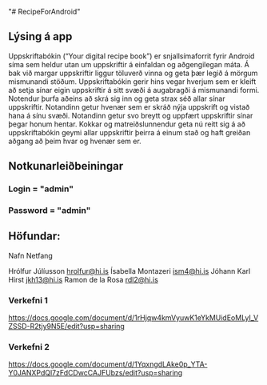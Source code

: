 "# RecipeForAndroid"

## Lýsing á app

Uppskriftabókin (“Your digital recipe book”) er snjallsímaforrit fyrir Android síma sem heldur
utan um uppskriftir á einfaldan og aðgengilegan máta. Á bak við margar uppskriftir liggur
töluverð vinna og geta þær legið á mörgum mismunandi stöðum. Uppskriftabókin gerir hins
vegar hverjum sem er kleift að setja sínar eigin uppskriftir á sitt svæði á augabragði á
mismunandi formi. Notendur þurfa aðeins að skrá sig inn og geta strax séð allar sínar
uppskriftir. Notandinn getur hvenær sem er skráð nýja uppskrift og vistað hana á sínu svæði.
Notandinn getur svo breytt og uppfært uppskriftir sínar þegar honum hentar. Kokkar og
matreiðslunnendur geta nú reitt sig á að uppskriftabókin geymi allar uppskriftir
þeirra á einum stað og haft greiðan aðgang að þeim hvar og hvenær sem er.

## Notkunarleiðbeiningar

### Login = "admin"
### Password = "admin"

## Höfundar:

Nafn                            Netfang

Hrólfur Júlíusson               hrolfur@hi.is
Ísabella Montazeri              ism4@hi.is
Jóhann Karl Hirst               jkh13@hi.is
Ramon de la Rosa                rdl2@hi.is

### Verkefni 1

https://docs.google.com/document/d/1rHjqw4kmVyuwK1eYkMUidEoMLyI_VZSSD-R2tjy9N5E/edit?usp=sharing

### Verkefni 2

https://docs.google.com/document/d/1YqxngdLAke0p_YTA-Y0JANXPdQl7zFdCDwcCAJFUbzs/edit?usp=sharing